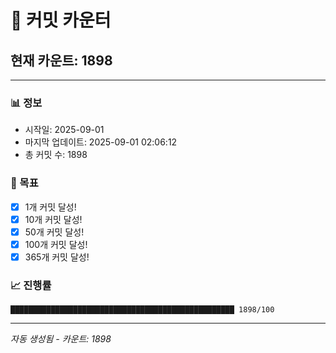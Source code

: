 # 🔢 커밋 카운터

## 현재 카운트: 1898

---

### 📊 정보
- 시작일: 2025-09-01
- 마지막 업데이트: 2025-09-01 02:06:12
- 총 커밋 수: 1898

### 🎯 목표
- [x] 1개 커밋 달성!
- [x] 10개 커밋 달성!
- [x] 50개 커밋 달성!
- [x] 100개 커밋 달성!
- [x] 365개 커밋 달성!

### 📈 진행률
```
██████████████████████████████████████████████████ 1898/100
```

---
*자동 생성됨 - 카운트: 1898*
